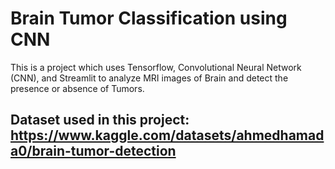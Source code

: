 # Brain Tumor Classification using CNN

This is a project which uses Tensorflow, Convolutional Neural Network (CNN), and Streamlit to analyze MRI images of Brain and detect the presence or absence of Tumors.

## Dataset used in this project: https://www.kaggle.com/datasets/ahmedhamada0/brain-tumor-detection
